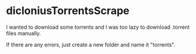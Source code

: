 # dicloniusTorrentsScrape
I wanted to download some torrents and I was too lazy to download .torrent files manually.

If there are any errors, just create a new folder and name it "torrents".
